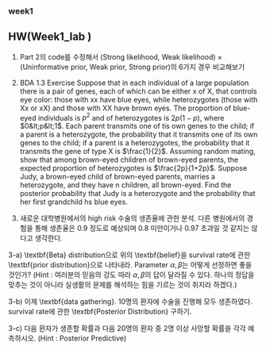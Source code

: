 ### week1

## HW(Week1_lab )

1) Part 2의 code를 수정해서 (Strong likelihood, Weak likelihood) $\times$ (Uninformative prior, Weak prior, Strong prior)의 6가지 경우 비교해보기

2) BDA 1.3 Exercise
Suppose that in each individual of a large population there is a pair of genes, each of which can be either x of X, that controls eye color: those with xx have blue eyes, while heterozygotes (those with Xx or xX) and those with XX have brown eyes. The proportion of blue-eyed individuals is $p^2$ and of heterozygotes is $2p(1-p)$, where $0&lt;p&lt;1$. Each parent transmits one of tis own genes to the child; if a parent is a heterozygote, the probability that it transmits one of its own genes to the child; if a parent is a heterozygotes, the probability that it transmits the gene of type X is $\frac{1}{2}$. Assuming random mating, show that among brown-eyed children of brown-eyed parents, the expected proportion of heterozygotes is $\frac{2p}{1+2p}$. Suppose Judy, a brown-eyed child of brown-eyed parents, marries a heterozygote, and they have n children, all brown-eyed. Find the posterior probability that Judy is a heterozygote and the probability that her first grandchild hs blue eyes.

3) 새로운 대학병원에서의 high risk 수술의 생존율에 관한 분석. 다른 병원에서의 경험을 통해 생존율은 $0.9$ 정도로 예상되며 $0.8$ 미만이거나 $0.97$ 초과일 것 같지는 않다고 생각한다.

3-a) \textbf{Beta} distribution으로 위의 \textbf{belief}을 survival rate에 관한 \textbf{prior distribution}으로 나타내라. Parameter $\alpha, \beta$는 어떻게 선정하면 좋을 것인가? (Hint : 여러분의 믿음의 강도 따라 $\alpha, \beta$의 답이 달라질 수 있다. 하나의 정답을 맞추는 것이 아니라 실생활의 문제를 해석하는 힘을 기르는 것이 취지라 하겠다.)

3-b) 이제 \textbf{data gathering}. 10명의 환자에 수술을 진행해 모두 생존하였다. survival rate에 관한 \textbf{Posterior Distribution} 구하기.

3-c) 다음 환자가 생존할 확률과 다음 20명의 환자 중 2명 이상 사망할 확률을 각각 예측하시오. (Hint : Posterior Predictive)
